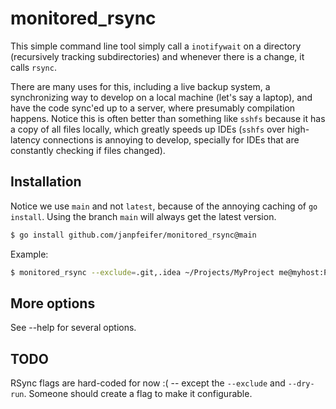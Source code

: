 # monitored_rsync

This simple command line tool simply call a `inotifywait` on a directory (recursively
tracking subdirectories) and whenever there is a change, it calls `rsync`.

There are many uses for this, including a live backup system, a synchronizing way
to develop on a local machine (let's say a laptop), and have the code sync'ed up
to a server, where presumably compilation happens. Notice this is often better
than something like `sshfs` because it has a copy of all files locally, which
greatly speeds up IDEs (`sshfs` over high-latency connections is annoying to
develop, specially for IDEs that are constantly checking if files changed).

## Installation

Notice we use `main` and not `latest`, because of the annoying caching of `go install`. Using the branch `main`
will always get the latest version.

```bash
$ go install github.com/janpfeifer/monitored_rsync@main
```

Example:

```bash
$ monitored_rsync --exclude=.git,.idea ~/Projects/MyProject me@myhost:Projects/MyProject
```

## More options

See --help for several options.

## TODO

RSync flags are hard-coded for now :( -- except the `--exclude` and `--dry-run`. 
Someone should create a flag to make it configurable.

